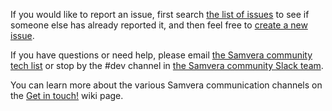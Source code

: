If you would like to report an issue, first search [the list of issues](https://github.com/samvera/noid-rails/issues/) to see if someone else has already reported it, and then feel free to [create a new issue](https://github.com/samvera/noid-rails/issues/new).

If you have questions or need help, please email [the Samvera community tech list](https://groups.google.com/forum/#!forum/samvera-tech) or stop by the #dev channel in [the Samvera community Slack team](https://wiki.duraspace.org/pages/viewpage.action?pageId=87460391#Getintouch!-Slack).

You can learn more about the various Samvera communication channels on the [Get in touch!](https://wiki.duraspace.org/pages/viewpage.action?pageId=87460391) wiki page.
